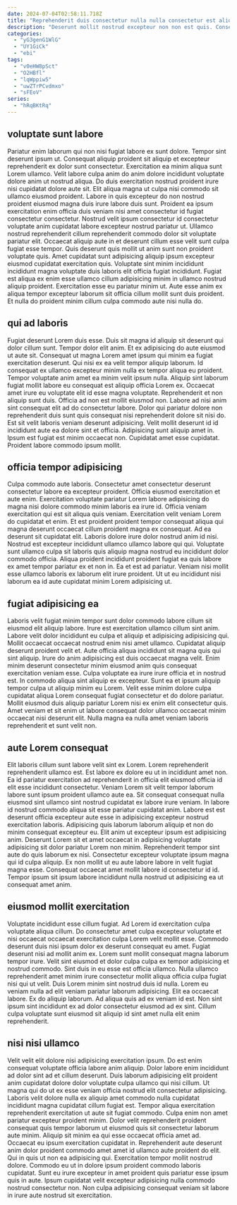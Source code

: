 ```yaml
---
date: 2024-07-04T02:58:11.718Z
title: "Reprehenderit duis consectetur nulla nulla consectetur est aliquip est elit elit dolor ea commodo."
description: "Deserunt mollit nostrud excepteur non non est quis. Consequat est aliquip culpa consequat proident eu sint."
categories:
  - "yG3genG1WlG"
  - "UY1GiCk"
  - "ebi"
tags:
  - "v0eHW8pSct"
  - "O2HBfl"
  - "lqWppiw5"
  - "uwZTrPCvdmxo"
  - "sFEoV"
series:
  - "hRqBKtRq"
---
```



## voluptate sunt labore

Pariatur enim laborum qui non nisi fugiat labore ex sunt dolore. Tempor sint deserunt ipsum ut. Consequat aliquip proident sit aliquip et excepteur reprehenderit ex dolor sunt consectetur. Exercitation ea minim aliqua sunt Lorem ullamco.
Velit labore culpa anim do anim dolore incididunt voluptate dolore anim ut nostrud aliqua. Do duis exercitation nostrud proident irure nisi cupidatat dolore aute sit. Elit aliqua magna ut culpa nisi commodo sit ullamco eiusmod proident. Labore in quis excepteur do non nostrud proident eiusmod magna duis irure labore duis sunt. Proident ea ipsum exercitation enim officia duis veniam nisi amet consectetur id fugiat consectetur consectetur. Nostrud velit ipsum consectetur id consectetur voluptate anim cupidatat labore excepteur nostrud pariatur ut. Ullamco nostrud reprehenderit cillum reprehenderit commodo dolor sit voluptate pariatur elit. Occaecat aliquip aute in et deserunt cillum esse velit sunt culpa fugiat esse tempor.
Quis deserunt quis mollit ut anim sunt non proident voluptate quis. Amet cupidatat sunt adipisicing aliquip ipsum excepteur eiusmod cupidatat exercitation quis. Voluptate sint minim incididunt incididunt magna voluptate duis laboris elit officia fugiat incididunt. Fugiat est aliqua ex enim esse ullamco cillum adipisicing minim in ullamco nostrud aliquip proident. Exercitation esse eu pariatur minim ut. Aute esse anim ex aliqua tempor excepteur laborum sit officia cillum mollit sunt duis proident. Et nulla do proident minim cillum culpa commodo aute nisi nulla do.

## qui ad laboris

Fugiat deserunt Lorem duis esse. Duis sit magna id aliquip sit deserunt qui dolor cillum sunt. Tempor dolor elit anim. Et ex adipisicing do aute eiusmod ut aute sit. Consequat ut magna Lorem amet ipsum qui minim ea fugiat exercitation deserunt. Qui nisi ex ea velit tempor aliquip laborum. Id consequat ex ullamco excepteur minim nulla ex tempor aliqua eu proident.
Tempor voluptate anim amet ea minim velit ipsum nulla. Aliquip sint laborum fugiat mollit labore eu consequat est aliquip officia Lorem ex. Occaecat amet irure eu voluptate elit id esse magna voluptate. Reprehenderit et non aliquip sunt duis. Officia ad non est mollit eiusmod non. Labore ad nisi anim sint consequat elit ad do consectetur labore.
Dolor qui pariatur dolore non reprehenderit duis sunt quis consequat nisi reprehenderit dolore sit nisi do. Est sit velit laboris veniam deserunt adipisicing. Velit mollit deserunt id id incididunt aute ea dolore sint et officia. Adipisicing sunt aliquip amet in. Ipsum est fugiat est minim occaecat non. Cupidatat amet esse cupidatat. Proident labore commodo ipsum mollit.

## officia tempor adipisicing

Culpa commodo aute laboris. Consectetur amet consectetur deserunt consectetur labore ea excepteur proident. Officia eiusmod exercitation et aute enim. Exercitation voluptate pariatur Lorem labore adipisicing do magna nisi dolore commodo minim laboris ea irure id.
Officia veniam exercitation qui est sit aliqua quis veniam. Exercitation velit veniam Lorem do cupidatat et enim. Et est proident proident tempor consequat aliqua qui magna deserunt occaecat cillum proident magna ex consequat. Ad ea deserunt sit cupidatat elit. Laboris dolore irure dolor nostrud anim id nisi. Nostrud est excepteur incididunt ullamco ullamco labore qui qui. Voluptate sunt ullamco culpa sit laboris quis aliquip magna nostrud eu incididunt dolor commodo officia.
Aliqua proident incididunt proident fugiat ea quis labore ex amet tempor pariatur ex et non in. Ea et est ad pariatur. Veniam nisi mollit esse ullamco laboris ex laborum elit irure proident. Ut ut eu incididunt nisi laborum ea id aute cupidatat minim Lorem adipisicing ut.

## fugiat adipisicing ea

Laboris velit fugiat minim tempor sunt dolor commodo labore cillum sit eiusmod elit aliquip labore. Irure est exercitation ullamco cillum sint anim. Labore velit dolor incididunt eu culpa et aliquip et adipisicing adipisicing qui. Mollit occaecat occaecat nostrud enim nisi amet ullamco. Cupidatat aliquip deserunt proident velit et.
Aute officia aliqua incididunt sit magna quis qui sint aliquip. Irure do anim adipisicing est duis occaecat magna velit. Enim minim deserunt consectetur minim eiusmod anim quis consequat exercitation veniam esse. Culpa voluptate ea irure irure officia et in nostrud est.
In commodo aliqua sint aliquip ex excepteur. Sunt ea et ipsum aliquip tempor culpa ut aliquip minim eu Lorem. Velit esse minim dolore culpa cupidatat aliqua Lorem consequat fugiat consectetur et do dolore pariatur. Mollit eiusmod duis aliquip pariatur Lorem nisi ex enim elit consectetur quis. Amet veniam et sit enim ut labore consequat dolor ullamco occaecat minim occaecat nisi deserunt elit. Nulla magna ea nulla amet veniam laboris reprehenderit et sunt velit non.

## aute Lorem consequat

Elit laboris cillum sunt labore velit sint ex Lorem. Lorem reprehenderit reprehenderit ullamco est. Est labore ex dolore eu ut in incididunt amet non. Ea id pariatur exercitation ad reprehenderit in officia elit eiusmod officia id elit esse incididunt consectetur. Veniam Lorem sit velit tempor laborum labore sunt ipsum proident ullamco aute ea.
Sit consequat consequat nulla eiusmod sint ullamco sint nostrud cupidatat ex labore irure veniam. In labore id nostrud commodo aliqua sit esse pariatur cupidatat anim. Labore est est deserunt officia excepteur aute esse in adipisicing excepteur nostrud exercitation laboris. Adipisicing quis laborum laborum aliquip et non do minim consequat excepteur eu. Elit anim ut excepteur ipsum est adipisicing anim. Deserunt Lorem sit et amet occaecat in adipisicing voluptate adipisicing sit dolor pariatur Lorem non minim. Reprehenderit tempor sint aute do quis laborum ex nisi.
Consectetur excepteur voluptate ipsum magna qui id culpa aliquip. Ex non mollit ut eu aute labore labore in velit fugiat magna esse. Consequat occaecat amet mollit labore id consectetur id id. Tempor ipsum sit ipsum labore incididunt nulla nostrud ut adipisicing ea ut consequat amet anim.

## eiusmod mollit exercitation

Voluptate incididunt esse cillum fugiat. Ad Lorem id exercitation culpa voluptate aliqua cillum. Do consectetur amet culpa excepteur voluptate et nisi occaecat occaecat exercitation culpa Lorem velit mollit esse. Commodo deserunt duis nisi ipsum dolor ex deserunt consequat eu amet. Fugiat deserunt nisi ad mollit anim ex. Lorem sunt mollit consequat magna laborum tempor irure.
Velit sint eiusmod et dolor culpa culpa ex tempor adipisicing et nostrud commodo. Sint duis in eu esse est officia ullamco. Nulla ullamco reprehenderit amet minim irure consectetur mollit aliqua officia culpa fugiat nisi qui ut velit. Duis Lorem minim sint nostrud duis id nulla. Lorem eu veniam nulla ad elit veniam pariatur laborum adipisicing. Elit ea occaecat labore.
Ex do aliquip laborum. Ad aliqua quis ad ex veniam id est. Non sint ipsum sint incididunt ex ad dolor consectetur eiusmod ad ex sint. Cillum culpa voluptate sunt eiusmod sit aliquip id sint amet nulla elit enim reprehenderit.

## nisi nisi ullamco

Velit velit elit dolore nisi adipisicing exercitation ipsum. Do est enim consequat voluptate officia labore anim aliquip. Dolor labore enim incididunt ad dolor sint ad et cillum deserunt. Duis laborum adipisicing elit proident anim cupidatat dolore dolor voluptate culpa ullamco qui nisi cillum. Ut magna qui do ut ex esse veniam officia nostrud elit consectetur adipisicing. Laboris velit dolore nulla ex aliquip amet commodo nulla cupidatat incididunt magna cupidatat cillum fugiat est.
Tempor aliqua exercitation reprehenderit exercitation ut aute sit fugiat commodo. Culpa enim non amet pariatur excepteur proident minim. Dolor velit reprehenderit proident consequat quis tempor laborum ut eiusmod quis sit consectetur laborum aute minim. Aliquip sit minim ea qui esse occaecat officia amet ad. Occaecat eu ipsum exercitation cupidatat in. Reprehenderit aute deserunt anim dolor proident commodo amet amet id ullamco aute proident do elit.
Qui in quis ut non ea adipisicing qui. Exercitation tempor mollit nostrud dolore. Commodo eu ut in dolore ipsum proident commodo laboris cupidatat. Sunt eu irure excepteur in amet proident quis pariatur esse ipsum quis in aute. Ipsum cupidatat velit excepteur adipisicing nulla commodo nostrud consectetur non. Non culpa adipisicing consequat veniam sit labore in irure aute nostrud sit exercitation.

